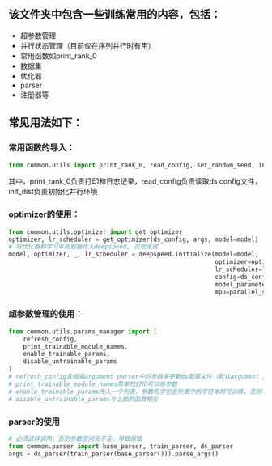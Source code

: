 ## 该文件夹中包含一些训练常用的内容，包括：
- 超参数管理
- 并行状态管理（目前仅在序列并行时有用）
- 常用函数如print_rank_0
- 数据集
- 优化器
- parser
- 注册器等

## 常见用法如下：
### 常用函数的导入：
```python
from common.utils import print_rank_0, read_config, set_random_seed, init_dist
```
其中，print_rank_0负责打印和日志记录，read_config负责读取ds config文件，init_dist负责初始化并行环境
### optimizer的使用：
```python
from common.utils.optimizer import get_optimizer
optimizer, lr_scheduler = get_optimizer(ds_config, args, model=model)
# 将优化器和学习率规划器传入deepspeed, 否则无效
model, optimizer, _, lr_scheduler = deepspeed.initialize(model=model, 
                                                         optimizer=optimizer,
                                                         lr_scheduler=lr_scheduler,
                                                         config=ds_config,
                                                         model_parameters=[p for p in model.parameters() if p.requires_grad],
                                                         mpu=parallel_states)
```
### 超参数管理的使用：
```python
from common.utils.params_manager import (
    refresh_config, 
    print_trainable_module_names, 
    enable_trainable_params, 
    disable_untrainable_params
)
# refresh_config会根据argument parser中的参数来更新ds配置文件（默认argument parser中参数优先级最高）
# print_trainable_module_names简单的打印可训练参数
# enable_trainable_params传入一个列表，参数名字包含列表中的字符串时可训练，否则不可
# disable_untrainable_params与上面的函数相反
```
### parser的使用
```python
# 必须这样调用，否则参数空间会不全，导致报错
from common.parser import base_parser, train_parser, ds_parser
args = ds_parser(train_parser(base_parser())).parse_args()
```
    